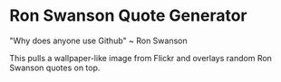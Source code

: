 # Ron Swanson Quote Generator

"Why does anyone use Github" ~ Ron Swanson

This pulls a wallpaper-like image from Flickr and overlays random Ron Swanson quotes on top.
